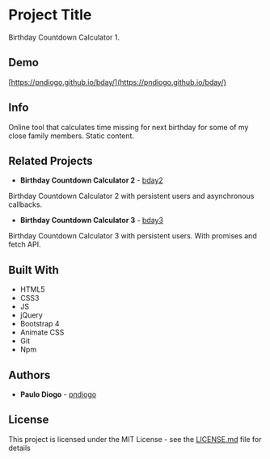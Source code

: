 # Project Title

Birthday Countdown Calculator 1.

## Demo

[https://pndiogo.github.io/bday/](https://pndiogo.github.io/bday/)

## Info

Online tool that calculates time missing for next birthday for some of my close family members. Static content.

## Related Projects

* **Birthday Countdown Calculator 2** - [bday2](https://github.com/pndiogo/bday2)

Birthday Countdown Calculator 2 with persistent users and asynchronous callbacks.

* **Birthday Countdown Calculator 3** - [bday3](https://github.com/pndiogo/bday3)

Birthday Countdown Calculator 3 with persistent users. With promises and fetch API.

## Built With

* HTML5
* CSS3
* JS
* jQuery
* Bootstrap 4
* Animate CSS
* Git
* Npm

## Authors

* **Paulo Diogo** - [pndiogo](https://github.com/pndiogo)

## License

This project is licensed under the MIT License - see the [LICENSE.md](LICENSE.md) file for details